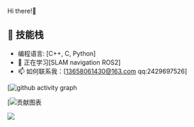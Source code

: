 Hi there!👋
## 🚀 技能栈
- 编程语言: [C++, C, Python]
- 🌱 正在学习[SLAM navigation ROS2]
- 📫 如何联系我：[13658061430@163.com qq:2429697526]

 [![github activity graph](https://github-readme-activity-graph.vercel.app/graph?username=PeiXinYang-IST&theme=high-contrast)

 [![贡献图表](https://github-readme-streak-stats.herokuapp.com/?user=PeiXinYang-IST&theme=radical)
 
 <img align="center" src="https://github-readme-stats.vercel.app/api/top-langs/?username=PeiXinYang-IST&layout=compact&theme=buefy&hide_border=true" />
